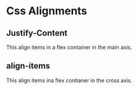 # Css Alignments
## Justify-Content
This align items in a flex container in the main axis. 

## align-items
This align items ina  flex contianer in the cross axis.